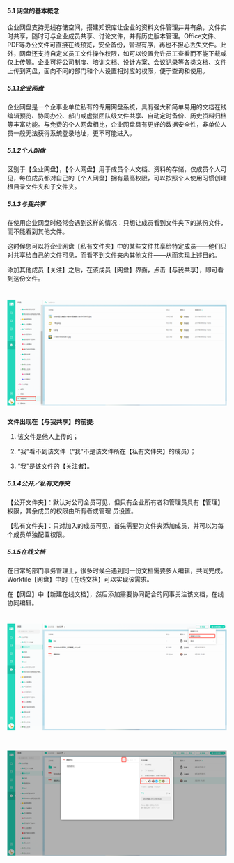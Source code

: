 #### 5.1 网盘的基本概念

企业网盘支持无线存储空间，搭建知识库让企业的资料文件管理井井有条，文件实时共享，随时可与企业成员共享、讨论文件，并有历史版本管理。Office文件、PDF等办公文件可直接在线预览，安全备份，管理有序，再也不担心丢失文件。此外，网盘还支持自定义员工文件操作权限，如可以设置允许员工查看而不能下载或仅上传等。企业可将公司制度、培训文档、设计方案、会议记录等各类文档、文件上传到网盘，面向不同的部门和个人设置相对应的权限，便于查询和使用。

##### 5.1.1企业网盘

企业网盘是一个企事业单位私有的专用网盘系统，具有强大和简单易用的文档在线编辑预览、协同办公、部门或虚拟团队级文件共享、自动定时备份、历史资料归档等丰富功能。与免费的个人网盘相比，企业网盘具有更好的数据安全性，非单位人员一般无法获得系统登录地址，更不可能进入。

##### 5.1.2个人网盘

区别于【企业网盘】，【个人网盘】用于成员个人文档、资料的存储，仅成员个人可见，每位成员都对自己的【个人网盘】拥有最高权限，可以按照个人使用习惯创建根目录文件夹和子文件夹。

##### 5.1.3与我共享

在使用企业网盘时经常会遇到这样的情况：只想让成员看到文件夹下的某份文件，而不能看到其他文件。

这时候您可以将企业网盘【私有文件夹】中的某些文件共享给特定成员——他们只对共享给自己的文件可见，而看不到文件夹内其他文件——从而实现上述目的。

添加其他成员【关注】之后，在该成员【网盘】界面，点击【与我共享】，即可看到这份文件。

# ![](/assets/5.1网盘-与我共享.png)

**文件出现在【与我共享】的前提**:

1) 该文件是他人上传的； 

2) “我”看不到该文件（“我”不是该文件所在【私有文件夹】的成员）； 

3) “我”是该文件的【关注者】。


##### 5.1.4公开／私有文件夹

【公开文件夹】：默认对公司全员可见，但只有企业所有者和管理员具有【管理】权限，其余成员的权限由所有者或管理  员设置。 

【私有文件夹】：只对加入的成员可见，首先需要为文件夹添加成员，并可以为每个成员单独配置权限。


##### 5.1.5在线文档

在日常的部门事务管理上，很多时候会遇到同一份文档需要多人编辑，共同完成。Worktile【网盘】中的【在线文档】可以实现该需求。

在【网盘】中【新建在线文档】，然后添加需要协同配合的同事关注该文档，在线协同编辑。

# ![](/assets/5.1网盘-新建在线文档.png)

# ![](/assets/5.1网盘-新建在线文档2.png)


